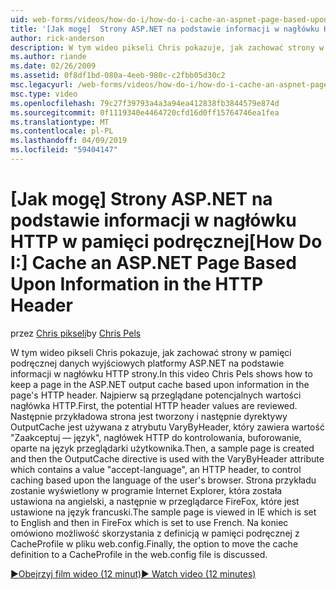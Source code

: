 ```yaml
---
uid: web-forms/videos/how-do-i/how-do-i-cache-an-aspnet-page-based-upon-information-in-the-http-header
title: '[Jak mogę]  Strony ASP.NET na podstawie informacji w nagłówku HTTP w pamięci podręcznej | Dokumentacja firmy Microsoft'
author: rick-anderson
description: W tym wideo pikseli Chris pokazuje, jak zachować strony w pamięci podręcznej danych wyjściowych platformy ASP.NET na podstawie informacji w nagłówku HTTP strony. Pierwszy, potencjalne nagłówków HTTP...
ms.author: riande
ms.date: 02/26/2009
ms.assetid: 0f8df1bd-080a-4eeb-980c-c2fbb05d30c2
msc.legacyurl: /web-forms/videos/how-do-i/how-do-i-cache-an-aspnet-page-based-upon-information-in-the-http-header
msc.type: video
ms.openlocfilehash: 79c27f39793a4a3a94ea412838fb3844579e874d
ms.sourcegitcommit: 0f1119340e4464720cfd16d0ff15764746ea1fea
ms.translationtype: MT
ms.contentlocale: pl-PL
ms.lasthandoff: 04/09/2019
ms.locfileid: "59404147"
---
```

# <a name="how-do-i--cache-an-aspnet-page-based-upon-information-in-the-http-header"></a><span data-ttu-id="fa3e6-104">[Jak mogę]  Strony ASP.NET na podstawie informacji w nagłówku HTTP w pamięci podręcznej</span><span class="sxs-lookup"><span data-stu-id="fa3e6-104">[How Do I:]  Cache an ASP.NET Page Based Upon Information in the HTTP Header</span></span>

<span data-ttu-id="fa3e6-105">przez [Chris pikseli](https://twitter.com/chrispels)</span><span class="sxs-lookup"><span data-stu-id="fa3e6-105">by [Chris Pels](https://twitter.com/chrispels)</span></span>

<span data-ttu-id="fa3e6-106">W tym wideo pikseli Chris pokazuje, jak zachować strony w pamięci podręcznej danych wyjściowych platformy ASP.NET na podstawie informacji w nagłówku HTTP strony.</span><span class="sxs-lookup"><span data-stu-id="fa3e6-106">In this video Chris Pels shows how to keep a page in the ASP.NET output cache based upon information in the page's HTTP header.</span></span> <span data-ttu-id="fa3e6-107">Najpierw są przeglądane potencjalnych wartości nagłówka HTTP.</span><span class="sxs-lookup"><span data-stu-id="fa3e6-107">First, the potential HTTP header values are reviewed.</span></span> <span data-ttu-id="fa3e6-108">Następnie przykładowa strona jest tworzony i następnie dyrektywy OutputCache jest używana z atrybutu VaryByHeader, który zawiera wartość "Zaakceptuj — język", nagłówek HTTP do kontrolowania, buforowanie, oparte na język przeglądarki użytkownika.</span><span class="sxs-lookup"><span data-stu-id="fa3e6-108">Then, a sample page is created and then the OutputCache directive is used with the VaryByHeader attribute which contains a value "accept-language", an HTTP header, to control caching based upon the language of the user's browser.</span></span> <span data-ttu-id="fa3e6-109">Strona przykładu zostanie wyświetlony w programie Internet Explorer, która została ustawiona na angielski, a następnie w przeglądarce FireFox, które jest ustawione na język francuski.</span><span class="sxs-lookup"><span data-stu-id="fa3e6-109">The sample page is viewed in IE which is set to English and then in FireFox which is set to use French.</span></span> <span data-ttu-id="fa3e6-110">Na koniec omówiono możliwość skorzystania z definicją w pamięci podręcznej z CacheProfile w pliku web.config.</span><span class="sxs-lookup"><span data-stu-id="fa3e6-110">Finally, the option to move the cache definition to a CacheProfile in the web.config file is discussed.</span></span>

[<span data-ttu-id="fa3e6-111">&#9654;Obejrzyj film wideo (12 minut)</span><span class="sxs-lookup"><span data-stu-id="fa3e6-111">&#9654; Watch video (12 minutes)</span></span>](https://channel9.msdn.com/Blogs/ASP-NET-Site-Videos/how-do-i-cache-an-aspnet-page-based-upon-information-in-the-http-header)
